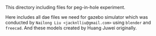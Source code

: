 This directory including files for peg-in-hole experiment.

Here includes all dae files we need for gazebo simulator which was conducted by `Nailong Liu <jacknlliu@gmail.com>` using `blender` and `freecad`. And these models created by Huang Juwei originally.
